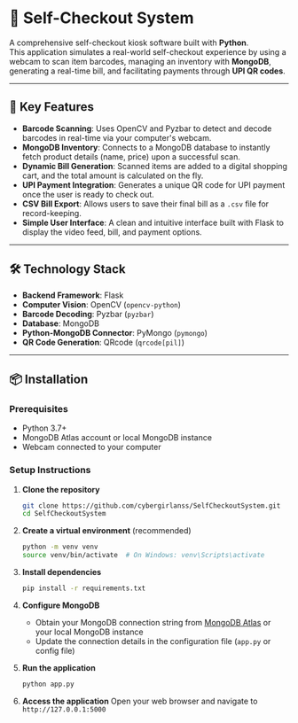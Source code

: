 # 🛒 Self-Checkout System

A comprehensive self-checkout kiosk software built with **Python**.  
This application simulates a real-world self-checkout experience by using a webcam to scan item barcodes, managing an inventory with **MongoDB**, generating a real-time bill, and facilitating payments through **UPI QR codes**.

---

## 🚀 Key Features

- **Barcode Scanning**: Uses OpenCV and Pyzbar to detect and decode barcodes in real-time via your computer's webcam.  
- **MongoDB Inventory**: Connects to a MongoDB database to instantly fetch product details (name, price) upon a successful scan.  
- **Dynamic Bill Generation**: Scanned items are added to a digital shopping cart, and the total amount is calculated on the fly.  
- **UPI Payment Integration**: Generates a unique QR code for UPI payment once the user is ready to check out.  
- **CSV Bill Export**: Allows users to save their final bill as a `.csv` file for record-keeping.  
- **Simple User Interface**: A clean and intuitive interface built with Flask to display the video feed, bill, and payment options.  

---

## 🛠 Technology Stack

- **Backend Framework**: Flask  
- **Computer Vision**: OpenCV (`opencv-python`)  
- **Barcode Decoding**: Pyzbar (`pyzbar`)  
- **Database**: MongoDB  
- **Python-MongoDB Connector**: PyMongo (`pymongo`)  
- **QR Code Generation**: QRcode (`qrcode[pil]`)  

---

## 📦 Installation

### Prerequisites
- Python 3.7+
- MongoDB Atlas account or local MongoDB instance
- Webcam connected to your computer

### Setup Instructions

1. **Clone the repository**
   ```bash
   git clone https://github.com/cybergirlanss/SelfCheckoutSystem.git
   cd SelfCheckoutSystem
   ```

2. **Create a virtual environment** (recommended)
   ```bash
   python -m venv venv
   source venv/bin/activate  # On Windows: venv\Scripts\activate
   ```

3. **Install dependencies**
   ```bash
   pip install -r requirements.txt
   ```
4. **Configure MongoDB**
   - Obtain your MongoDB connection string from [MongoDB Atlas](https://www.mongodb.com/atlas) or your local MongoDB instance
   - Update the connection details in the configuration file (`app.py` or config file)

5. **Run the application**
   ```bash
   python app.py
   ```

6. **Access the application**
   Open your web browser and navigate to `http://127.0.0.1:5000`
